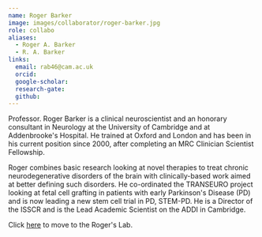 ```yaml
---
name: Roger Barker
image: images/collaborator/roger-barker.jpg
role: collabo
aliases:
  - Roger A. Barker
  - R. A. Barker
links:
  email: rab46@cam.ac.uk
  orcid:
  google-scholar:
  research-gate:
  github:
---
```


Professor. Roger Barker is a clinical neuroscientist and an honorary consultant in Neurology at the University of Cambridge and at Addenbrooke's Hospital. He trained at Oxford and London and has been in his current position since 2000, after completing an MRC Clinician Scientist Fellowship.

Roger combines basic research looking at novel therapies to treat chronic neurodegenerative disorders of the brain with clinically-based work aimed at better defining such disorders. He co-ordinated the TRANSEURO project looking at fetal cell grafting in patients with early Parkinson's Disease (PD) and is now leading a new stem cell trial in PD, STEM-PD. He is a Director of the ISSCR and is the Lead Academic Scientist on the ADDI in Cambridge.

Click <a href="https://ccpp.cam.ac.uk/directory/Barker"> here</a>  to move to the Roger's Lab.
